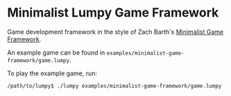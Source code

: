 # Minimalist Lumpy Game Framework

Game development framework in the style of Zach Barth's [Minimalist Game
Framework](https://github.com/zachbarth/minimalist-game-framework).

An example game can be found in
`examples/minimalist-game-framework/game.lumpy`.

To play the example game, run:

```sh
/path/to/lumpy$ ./lumpy examples/minimalist-game-framework/game.lumpy
```
